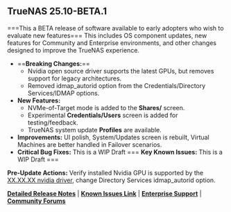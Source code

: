 ## TrueNAS 25.10-BETA.1
===This a BETA release of software available to early adopters who wish to evaluate new features===
This includes OS component updates, new features for Community and Enterprise environments, and other changes designed to improve the TrueNAS experience.
- ==**Breaking Changes:**==
  - Nvidia open source driver supports the latest GPUs, but removes support for legacy architectures.
  - Removed idmap_autorid option from the Credentials/Directory Services/IDMAP options.
- **New Features:**
  - NVMe-of-Target mode is added to the **Shares/** screen.
  - Experimental **Credentials/Users** screen is added for testing/feedback.
  - TrueNAS system update **Profiles** are available.
- **Improvements:** UI polish, System/Updates screen is rebuilt, Virtual Machines are better handled in Failover scenarios.
- **Critical Bug Fixes:** This is a WIP Draft
=== **Key Known Issues:** This is a WIP Draft ===

**Pre-Update Actions:** Verify installed Nvidia GPU is supported by the [XX.XX.XX nvidia driver](), change Directory Services idmap_autorid option.

**[Detailed Release Notes](https://www.truenas.com/docs/scale/25.10/gettingstarted/scalereleasenotes/)** | **[Known Issues Link](https://www.truenas.com/docs/scale/25.10/gettingstarted/scalereleasenotes/#2510beta1-known-issues)** | **[Enterprise Support](https://support.ixsystems.com/)** | **[Community Forums](https://forums.truenas.com/)**